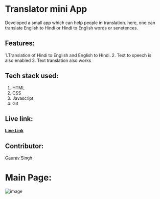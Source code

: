 # Translator mini App

Developed a small app which can help people in translation. here, one can translate English to  Hindi or Hindi to English words or senetences.


## Features:
1.Translation of Hindi to English and English to Hindi.
2. Text to speech is also enabled
3. Text translation also works


## Tech stack used:
1. HTML
2. CSS
3. Javascript
4. Git


## Live link:
  <a href="https://gauravsinghh.github.io/Translator/">**Live Link** </a>

## Contributor:
[Gaurav Singh](https://github.com/Gauravsinghh)

# Main Page:
![image](https://user-images.githubusercontent.com/101568403/185435960-b29556b6-6940-450e-a9c1-d59e9a16446b.png)

